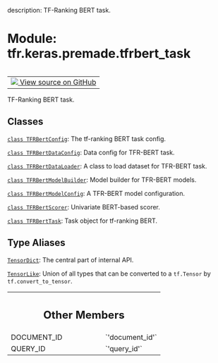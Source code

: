 description: TF-Ranking BERT task.

<div itemscope itemtype="http://developers.google.com/ReferenceObject">
<meta itemprop="name" content="tfr.keras.premade.tfrbert_task" />
<meta itemprop="path" content="Stable" />
<meta itemprop="property" content="DOCUMENT_ID"/>
<meta itemprop="property" content="QUERY_ID"/>
</div>

# Module: tfr.keras.premade.tfrbert_task

<!-- Insert buttons and diff -->

<table class="tfo-notebook-buttons tfo-api nocontent" align="left">
<td>
  <a target="_blank" href="https://github.com/tensorflow/ranking/tree/master/tensorflow_ranking/python/keras/premade/tfrbert_task.py">
    <img src="https://www.tensorflow.org/images/GitHub-Mark-32px.png" />
    View source on GitHub
  </a>
</td>
</table>

TF-Ranking BERT task.

## Classes

[`class TFRBertConfig`](../../../tfr/keras/premade/TFRBertConfig.md): The
tf-ranking BERT task config.

[`class TFRBertDataConfig`](../../../tfr/keras/premade/TFRBertDataConfig.md):
Data config for TFR-BERT task.

[`class TFRBertDataLoader`](../../../tfr/keras/premade/TFRBertDataLoader.md): A
class to load dataset for TFR-BERT task.

[`class TFRBertModelBuilder`](../../../tfr/keras/premade/TFRBertModelBuilder.md):
Model builder for TFR-BERT models.

[`class TFRBertModelConfig`](../../../tfr/keras/premade/TFRBertModelConfig.md):
A TFR-BERT model configuration.

[`class TFRBertScorer`](../../../tfr/keras/premade/TFRBertScorer.md): Univariate
BERT-based scorer.

[`class TFRBertTask`](../../../tfr/keras/premade/TFRBertTask.md): Task object
for tf-ranking BERT.

## Type Aliases

[`TensorDict`](../../../tfr/keras/premade/TensorDict.md): The central part of
internal API.

[`TensorLike`](../../../tfr/keras/model/TensorLike.md): Union of all types that
can be converted to a `tf.Tensor` by `tf.convert_to_tensor`.

<!-- Tabular view -->

 <table class="responsive fixed orange">
<colgroup><col width="214px"><col></colgroup>
<tr><th colspan="2"><h2 class="add-link">Other Members</h2></th></tr>

<tr>
<td>
DOCUMENT_ID<a id="DOCUMENT_ID"></a>
</td>
<td>
`'document_id'`
</td>
</tr><tr>
<td>
QUERY_ID<a id="QUERY_ID"></a>
</td>
<td>
`'query_id'`
</td>
</tr>
</table>
